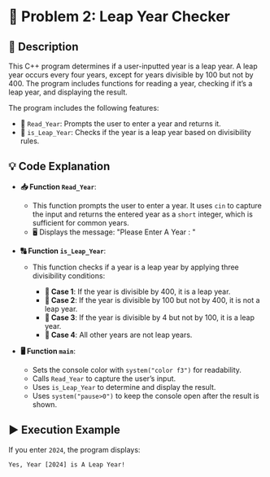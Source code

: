 # 🔢 Problem 2: Leap Year Checker

## 📝 Description
This C++ program determines if a user-inputted year is a leap year. A leap year occurs every four years, except for years divisible by 100 but not by 400. The program includes functions for reading a year, checking if it’s a leap year, and displaying the result.

The program includes the following features:
- 🔹 `Read_Year`: Prompts the user to enter a year and returns it.
- 🔹 `is_Leap_Year`: Checks if the year is a leap year based on divisibility rules.

## 💡 Code Explanation

- **📥 Function `Read_Year`**:
  - This function prompts the user to enter a year. It uses `cin` to capture the input and returns the entered year as a `short` integer, which is sufficient for common years.
  - 🖥️ Displays the message: "Please Enter A Year : "

- **🔠 Function `is_Leap_Year`**:
  - This function checks if a year is a leap year by applying three divisibility conditions:
  
    - **🧮 Case 1**: If the year is divisible by 400, it is a leap year.
    - **🧮 Case 2**: If the year is divisible by 100 but not by 400, it is not a leap year.
    - **🧮 Case 3**: If the year is divisible by 4 but not by 100, it is a leap year.
    - **🧮 Case 4**: All other years are not leap years.

- **🖥️ Function `main`**:
  - Sets the console color with `system("color f3")` for readability.
  - Calls `Read_Year` to capture the user’s input.
  - Uses `is_Leap_Year` to determine and display the result.
  - Uses `system("pause>0")` to keep the console open after the result is shown.

## ▶️ Execution Example
If you enter `2024`, the program displays:
```plaintext
Yes, Year [2024] is A Leap Year!
